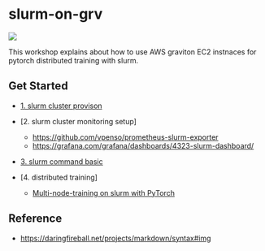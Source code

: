 # slurm-on-grv

![](https://github.com/gnosia93/slurm-on-grv/blob/main/tutorial/images/slurm-ws-arch.png)

This workshop explains about how to use AWS graviton EC2 instnaces for pytorch distributed training with slurm.


## Get Started ##

* [1. slurm cluster provison](https://github.com/gnosia93/slurm-on-grv/blob/main/tutorial/1.provison.md)

* [2. slurm cluster monitoring setup]
   - https://github.com/vpenso/prometheus-slurm-exporter
   - https://grafana.com/grafana/dashboards/4323-slurm-dashboard/

* [3. slurm command basic](https://github.com/gnosia93/slurm-on-grv/blob/main/tutorial/3.slurm-basic.md)

* [4. distributed training]
  * [Multi-node-training on slurm with PyTorch](https://gist.github.com/TengdaHan/1dd10d335c7ca6f13810fff41e809904)




## Reference ##

* https://daringfireball.net/projects/markdown/syntax#img





